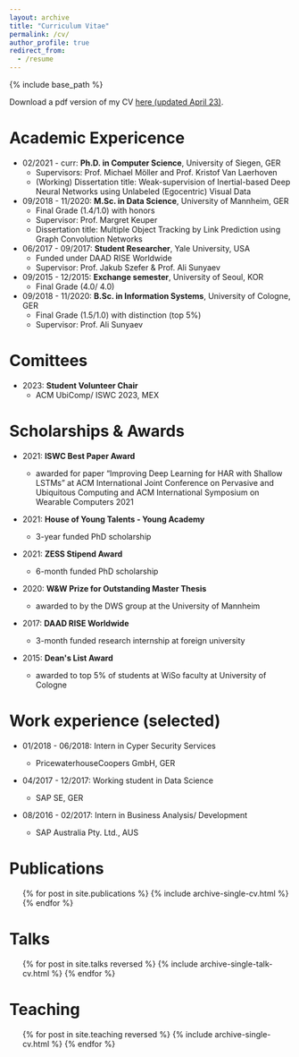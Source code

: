 ```yaml
---
layout: archive
title: "Curriculum Vitae"
permalink: /cv/
author_profile: true
redirect_from:
  - /resume
---
```


{% include base_path %}

Download a pdf version of my CV [here (updated April 23)](https://mariusbock.github.io/files/mariusbock_cv_112023.pdf).


Academic Expericence
======
* 02/2021 - curr: **Ph.D. in Computer Science**, University of Siegen, GER
  * Supervisors: Prof. Michael Möller and Prof. Kristof Van Laerhoven
  * (Working) Dissertation title: Weak-supervision of Inertial-based Deep Neural Networks using Unlabeled (Egocentric) Visual Data
* 09/2018 - 11/2020: **M.Sc. in Data Science**, University of Mannheim, GER
  * Final Grade (1.4/1.0) with honors
  * Supervisor: Prof. Margret Keuper
  * Dissertation title: Multiple Object Tracking by Link Prediction using Graph Convolution Networks
* 06/2017 - 09/2017: **Student Researcher**, Yale University, USA
  * Funded under DAAD RISE Worldwide
  * Supervisor: Prof. Jakub Szefer & Prof. Ali Sunyaev
* 09/2015 - 12/2015:	**Exchange semester**, University of Seoul, KOR
  * Final Grade (4.0/ 4.0)
* 09/2018 - 11/2020: **B.Sc. in Information Systems**, University of Cologne, GER
  * Final Grade (1.5/1.0) with distinction (top 5%)
  * Supervisor: Prof. Ali Sunyaev

Comittees
======
* 2023: **Student Volunteer Chair**
  * ACM UbiComp/ ISWC 2023, MEX

Scholarships & Awards
======
* 2021: **ISWC Best Paper Award**
  * awarded for paper “Improving Deep Learning for HAR with Shallow LSTMs” at
ACM International Joint Conference on Pervasive and Ubiquitous Computing and ACM International Symposium on Wearable Computers 2021

* 2021: **House of Young Talents - Young Academy**
  * 3-year funded PhD scholarship

* 2021: **ZESS Stipend Award**
  * 6-month funded PhD scholarship

* 2020: **W&W Prize for Outstanding Master Thesis**
  * awarded to by the DWS group at the University of Mannheim

* 2017: **DAAD RISE Worldwide**
  * 3-month funded research internship at foreign university

* 2015: **Dean's List Award**
  * awarded to top 5% of students at WiSo faculty at University of Cologne

Work experience (selected)
======
* 01/2018 - 06/2018: Intern in Cyper Security Services
  * PricewaterhouseCoopers GmbH, GER
  
* 04/2017 - 12/2017: Working student in Data Science
  * SAP SE, GER

* 08/2016 - 02/2017: Intern in Business Analysis/ Development
  * SAP Australia Pty. Ltd., AUS

Publications
======
  <ul>{% for post in site.publications %}
    {% include archive-single-cv.html %}
  {% endfor %}</ul>

Talks
======
  <ul>{% for post in site.talks reversed %}
    {% include archive-single-talk-cv.html %}
  {% endfor %}</ul>

Teaching
======
  <ul>{% for post in site.teaching reversed %}
    {% include archive-single-cv.html %}
  {% endfor %}</ul>
